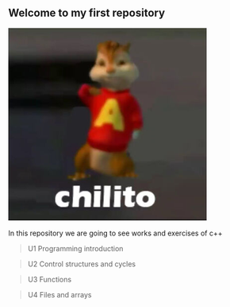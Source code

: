 ## Welcome to my first repository

![no images](imagenes/a.jpg)

In this repository we are going to see works and exercises of c++
> U1 Programming introduction

> U2 Control structures and cycles

> U3 Functions 

> U4 Files and arrays
